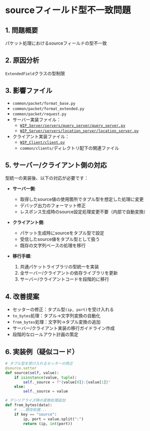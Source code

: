 # sourceフィールド型不一致問題

## 1. 問題概要
パケット処理におけるsourceフィールドの型不一致

## 2. 原因分析
`ExtendedField`クラスの型制限

## 3. 影響ファイル
- `common/packet/format_base.py`
- `common/packet/format_extended.py`
- `common/packet/request.py`
- サーバー実装ファイル：
  - [`WIP_Server/servers/query_server/query_server.py`](WIP_Server/servers/query_server/query_server.py)
  - [`WIP_Server/servers/location_server/location_server.py`](WIP_Server/servers/location_server/location_server.py)
- クライアント実装ファイル：
  - [`WIP_Client/client.py`](WIP_Client/client.py)
  - `common/clients/`ディレクトリ配下の関連ファイル

## 5. サーバー/クライアント側の対応

型統一の実装後、以下の対応が必要です：

- **サーバー側**:
  - 取得したsource値の使用箇所でタプル型を想定した処理に変更
  - デバッグ出力のフォーマット修正
  - レスポンス生成時のsource設定処理変更不要（内部で自動変換）

- **クライアント側**:
  - パケット生成時にsourceをタプル型で設定
  - 受信したsource値をタプル型として扱う
  - 既存の文字列ベースの処理を移行

- **移行手順**:
  1. 共通パケットライブラリの型統一を実装
  2. 全サーバー/クライアントの依存ライブラリを更新
  3. サーバー/クライアントコードを段階的に移行

## 4. 改善提案
- セッターの修正：タプル型`(ip, port)`を受け入れる
- `to_bytes`処理：タプル→文字列変換の自動化
- `from_bytes`処理：文字列→タプル変換の追加
- サーバー/クライアント実装の移行ガイドライン作成
- 段階的なロールアウト計画の策定

## 6. 実装例（疑似コード）

```python
# タプル型を受け入れるセッターの修正
@source.setter
def source(self, value):
    if isinstance(value, tuple):
        self._source = f"{value[0]}:{value[1]}"
    else:
        self._source = value

# デシリアライズ時の変換処理追加
def from_bytes(data):
    # ...既存処理...
    if key == "source":
        ip, port = value.split(":")
        return (ip, int(port))